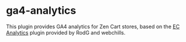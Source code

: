 # ga4-analytics
This plugin provides GA4 analytics for Zen Cart stores, based on the [EC Analytics](https://www.zen-cart.com/downloads.php?do=file&id=1997) plugin provided by RodG and webchills.
